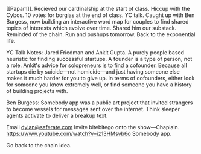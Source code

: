 [[Papam]]. Recieved our cardinalship at the start of class. Hiccup with the Cybos. 10 votes for borgias at the end of class. YC talk. Caught up with Ben Burgess, now building an interactive word map for couples to find shared topics of interests which evolve over time. Shared him our substack. Reminded of the chain. Run and pushups tomorrow. Back to the exponential life.

YC Talk Notes:
Jared Friedman and Ankit Gupta. A purely people based heuristic for finding successful startups. A founder is a type of person, not a role. Ankit's advice for solopreneurs is to find a cofounder. Because all startups die by suicide—not homicide—and just having someone else makes it much harder for you to give up. In terms of cofounders, either look for someone you know extremely well, or find someone you have a history of building projects with. 

Ben Burgess:
Somebody app was a public art project that invited strangers to become vessels for messages sent over the internet. Think sleeper agents activate to deliver a breakup text. 

Email dylan@saferate.com
Invite bitebitego onto the show—Chaplain.
https://www.youtube.com/watch?v=iz13HMsvb6o
Somebody app.

Go back to the chain idea.
